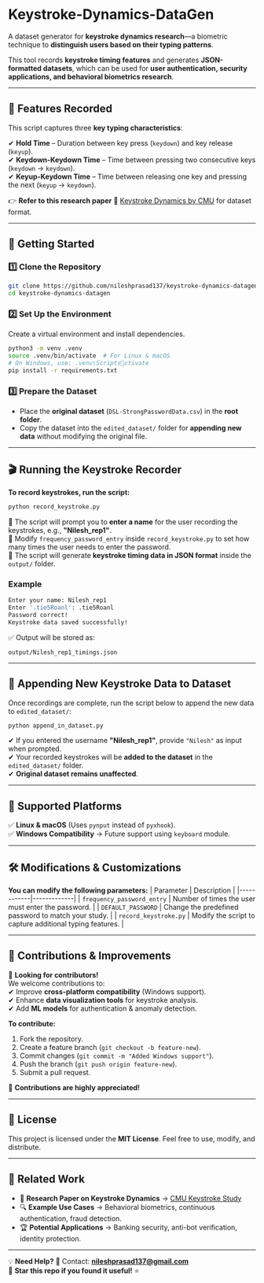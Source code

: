 # Keystroke-Dynamics-DataGen

A dataset generator for **keystroke dynamics research**—a biometric technique to **distinguish users based on their typing patterns**.

This tool records **keystroke timing features** and generates **JSON-formatted datasets**, which can be used for **user authentication, security applications, and behavioral biometrics research**.

---

## **📌 Features Recorded**
This script captures three **key typing characteristics**:

✔ **Hold Time** – Duration between key press (`keydown`) and key release (`keyup`).  
✔ **Keydown-Keydown Time** – Time between pressing two consecutive keys (`keydown` → `keydown`).  
✔ **Keyup-Keydown Time** – Time between releasing one key and pressing the next (`keyup` → `keydown`).  

👉 **Refer to this research paper** 📄 [Keystroke Dynamics by CMU](http://www.cs.cmu.edu/~keystroke/) for dataset format.

---

## **🚀 Getting Started**
### **1️⃣ Clone the Repository**
```bash
git clone https://github.com/nileshprasad137/keystroke-dynamics-datagen.git
cd keystroke-dynamics-datagen
```

### **2️⃣ Set Up the Environment**
Create a virtual environment and install dependencies.
```bash
python3 -m venv .venv
source .venv/bin/activate  # For Linux & macOS
# On Windows, use: .venv\Scriptsctivate
pip install -r requirements.txt
```

### **3️⃣ Prepare the Dataset**
- Place the **original dataset** (`DSL-StrongPasswordData.csv`) in the **root folder**.
- Copy the dataset into the `edited_dataset/` folder for **appending new data** without modifying the original file.

---

## **🎬 Running the Keystroke Recorder**
**To record keystrokes, run the script:**
```bash
python record_keystroke.py
```
🔹 The script will prompt you to **enter a name** for the user recording the keystrokes, e.g., **"Nilesh_rep1"**.  
🔹 Modify `frequency_password_entry` inside `record_keystroke.py` to set how many times the user needs to enter the password.  
🔹 The script will generate **keystroke timing data in JSON format** inside the `output/` folder.  

### **Example**
```bash
Enter your name: Nilesh_rep1
Enter '.tie5Roanl': .tie5Roanl
Password correct!
Keystroke data saved successfully!
```
✅ Output will be stored as:  
```
output/Nilesh_rep1_timings.json
```

---

## **📌 Appending New Keystroke Data to Dataset**
Once recordings are complete, run the script below to append the new data to `edited_dataset/`:
```bash
python append_in_dataset.py
```
✔ If you entered the username **"Nilesh_rep1"**, provide `"Nilesh"` as input when prompted.  
✔ Your recorded keystrokes will be **added to the dataset** in the `edited_dataset/` folder.  
✔ **Original dataset remains unaffected**.  

---

## **🔹 Supported Platforms**
✅ **Linux & macOS** (Uses `pynput` instead of `pyxhook`).  
✅ **Windows Compatibility** → Future support using `keyboard` module.  

---

## **🛠️ Modifications & Customizations**
**You can modify the following parameters:**
| Parameter  | Description |
|------------|-------------|
| `frequency_password_entry` | Number of times the user must enter the password. |
| `DEFAULT_PASSWORD` | Change the predefined password to match your study. |
| `record_keystroke.py` | Modify the script to capture additional typing features. |

---

## **📢 Contributions & Improvements**
🚀 **Looking for contributors!**  
We welcome contributions to:  
✔ Improve **cross-platform compatibility** (Windows support).  
✔ Enhance **data visualization tools** for keystroke analysis.  
✔ Add **ML models** for authentication & anomaly detection.  

**To contribute:**  
1. Fork the repository.  
2. Create a feature branch (`git checkout -b feature-new`).  
3. Commit changes (`git commit -m "Added Windows support"`).  
4. Push the branch (`git push origin feature-new`).  
5. Submit a pull request.  

🙌 **Contributions are highly appreciated!**  

---

## **📜 License**
This project is licensed under the **MIT License**. Feel free to use, modify, and distribute.

---

## **🔗 Related Work**
- 📄 **Research Paper on Keystroke Dynamics** → [CMU Keystroke Study](http://www.cs.cmu.edu/~keystroke/)  
- 🔍 **Example Use Cases** → Behavioral biometrics, continuous authentication, fraud detection.  
- 🏆 **Potential Applications** → Banking security, anti-bot verification, identity protection.  

---

💡 **Need Help?**
📧 Contact: **nileshprasad137@gmail.com**  
🚀 **Star this repo if you found it useful!** ⭐
